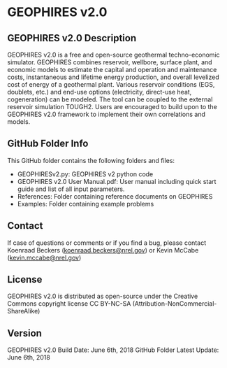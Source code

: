 # GEOPHIRES v2.0
## GEOPHIRES v2.0 Description
GEOPHIRES v2.0 is a free and open-source geothermal techno-economic simulator. GEOPHIRES combines reservoir, wellbore, surface plant, and economic models to estimate the capital and operation and maintenance costs, instantaneous and lifetime energy production, and overall levelized cost of energy of a geothermal plant. Various reservoir conditions (EGS, doublets, etc.) and end-use options (electricity, direct-use heat, cogeneration) can be modeled. The tool can be coupled to the external reservoir simulation TOUGH2. Users are encouraged to build upon to the GEOPHIRES v2.0 framework to implement their own correlations and models.

## GitHub Folder Info
This GitHub folder contains the following folders and files:
- GEOPHIRESv2.py: GEOPHIRES v2 python code
- GEOPHIRES v2.0 User Manual.pdf: User manual including quick start guide and list of all input parameters.
- References: Folder containing reference documents on GEOPHIRES
- Examples: Folder containing example problems

## Contact
If case of questions or comments or if you find a bug, please contact Koenraad Beckers (koenraad.beckers@nrel.gov) or Kevin McCabe (kevin.mccabe@nrel.gov)

## License
GEOPHIRES v2.0 is distributed as open-source under the Creative Commons copyright license CC BY-NC-SA (Attribution-NonCommercial-ShareAlike)

## Version
GEOPHIRES v2.0 Build Date: June 6th, 2018
GitHub Folder Latest Update: June 6th, 2018
